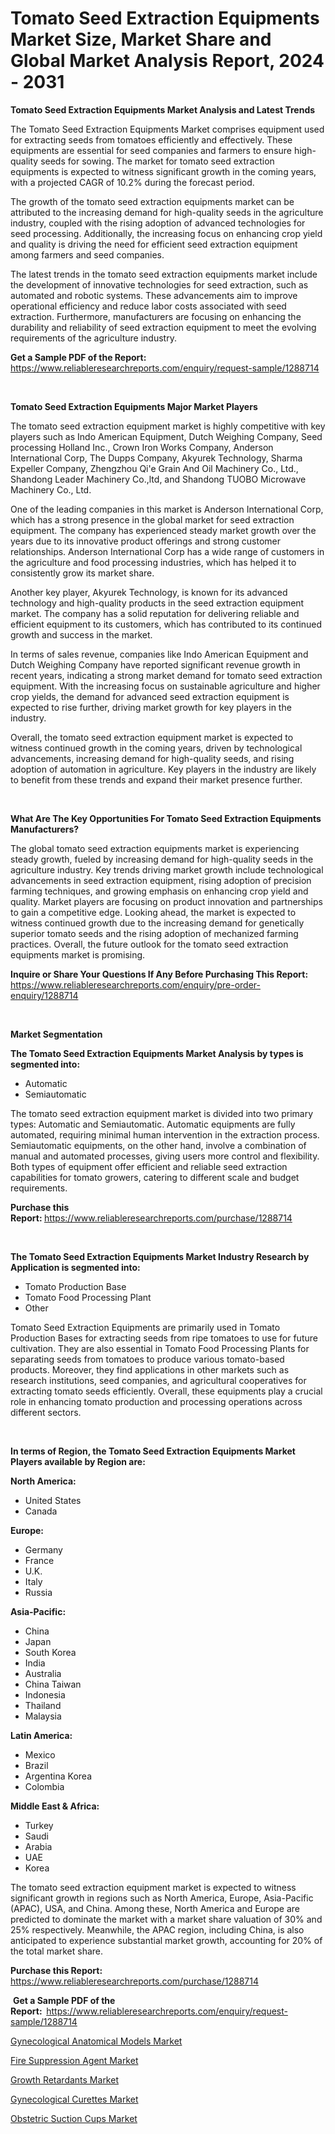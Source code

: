 <p><h1>Tomato Seed Extraction Equipments Market Size, Market Share and Global Market Analysis Report, 2024 - 2031</h1></p><p><strong>Tomato Seed Extraction Equipments Market Analysis and Latest Trends</strong></p>
<p><p>The Tomato Seed Extraction Equipments Market comprises equipment used for extracting seeds from tomatoes efficiently and effectively. These equipments are essential for seed companies and farmers to ensure high-quality seeds for sowing. The market for tomato seed extraction equipments is expected to witness significant growth in the coming years, with a projected CAGR of 10.2% during the forecast period.</p><p>The growth of the tomato seed extraction equipments market can be attributed to the increasing demand for high-quality seeds in the agriculture industry, coupled with the rising adoption of advanced technologies for seed processing. Additionally, the increasing focus on enhancing crop yield and quality is driving the need for efficient seed extraction equipment among farmers and seed companies.</p><p>The latest trends in the tomato seed extraction equipments market include the development of innovative technologies for seed extraction, such as automated and robotic systems. These advancements aim to improve operational efficiency and reduce labor costs associated with seed extraction. Furthermore, manufacturers are focusing on enhancing the durability and reliability of seed extraction equipment to meet the evolving requirements of the agriculture industry.</p></p>
<p><strong>Get a Sample PDF of the Report:&nbsp;</strong> <a href="https://www.reliableresearchreports.com/enquiry/request-sample/1288714">https://www.reliableresearchreports.com/enquiry/request-sample/1288714</a></p>
<p>&nbsp;</p>
<p><strong>Tomato Seed Extraction Equipments Major Market Players</strong></p>
<p><p>The tomato seed extraction equipment market is highly competitive with key players such as Indo American Equipment, Dutch Weighing Company, Seed processing Holland Inc., Crown Iron Works Company, Anderson International Corp, The Dupps Company, Akyurek Technology, Sharma Expeller Company, Zhengzhou Qi'e Grain And Oil Machinery Co., Ltd., Shandong Leader Machinery Co.,ltd, and Shandong TUOBO Microwave Machinery Co., Ltd. </p><p>One of the leading companies in this market is Anderson International Corp, which has a strong presence in the global market for seed extraction equipment. The company has experienced steady market growth over the years due to its innovative product offerings and strong customer relationships. Anderson International Corp has a wide range of customers in the agriculture and food processing industries, which has helped it to consistently grow its market share.</p><p>Another key player, Akyurek Technology, is known for its advanced technology and high-quality products in the seed extraction equipment market. The company has a solid reputation for delivering reliable and efficient equipment to its customers, which has contributed to its continued growth and success in the market.</p><p>In terms of sales revenue, companies like Indo American Equipment and Dutch Weighing Company have reported significant revenue growth in recent years, indicating a strong market demand for tomato seed extraction equipment. With the increasing focus on sustainable agriculture and higher crop yields, the demand for advanced seed extraction equipment is expected to rise further, driving market growth for key players in the industry.</p><p>Overall, the tomato seed extraction equipment market is expected to witness continued growth in the coming years, driven by technological advancements, increasing demand for high-quality seeds, and rising adoption of automation in agriculture. Key players in the industry are likely to benefit from these trends and expand their market presence further.</p></p>
<p>&nbsp;</p>
<p><strong>What Are The Key Opportunities For Tomato Seed Extraction Equipments Manufacturers?</strong></p>
<p><p>The global tomato seed extraction equipments market is experiencing steady growth, fueled by increasing demand for high-quality seeds in the agriculture industry. Key trends driving market growth include technological advancements in seed extraction equipment, rising adoption of precision farming techniques, and growing emphasis on enhancing crop yield and quality. Market players are focusing on product innovation and partnerships to gain a competitive edge. Looking ahead, the market is expected to witness continued growth due to the increasing demand for genetically superior tomato seeds and the rising adoption of mechanized farming practices. Overall, the future outlook for the tomato seed extraction equipments market is promising.</p></p>
<p><strong>Inquire or Share Your Questions If Any Before Purchasing This Report:</strong> <a href="https://www.reliableresearchreports.com/enquiry/pre-order-enquiry/1288714">https://www.reliableresearchreports.com/enquiry/pre-order-enquiry/1288714</a></p>
<p>&nbsp;</p>
<p><strong>Market Segmentation</strong></p>
<p><strong>The Tomato Seed Extraction Equipments Market Analysis by types is segmented into:</strong></p>
<p><ul><li>Automatic</li><li>Semiautomatic</li></ul></p>
<p><p>The tomato seed extraction equipment market is divided into two primary types: Automatic and Semiautomatic. Automatic equipments are fully automated, requiring minimal human intervention in the extraction process. Semiautomatic equipments, on the other hand, involve a combination of manual and automated processes, giving users more control and flexibility. Both types of equipment offer efficient and reliable seed extraction capabilities for tomato growers, catering to different scale and budget requirements.</p></p>
<p><strong>Purchase this Report:&nbsp;</strong><a href="https://www.reliableresearchreports.com/purchase/1288714">https://www.reliableresearchreports.com/purchase/1288714</a></p>
<p>&nbsp;</p>
<p><strong>The Tomato Seed Extraction Equipments Market Industry Research by Application is segmented into:</strong></p>
<p><ul><li>Tomato Production Base</li><li>Tomato Food Processing Plant</li><li>Other</li></ul></p>
<p><p>Tomato Seed Extraction Equipments are primarily used in Tomato Production Bases for extracting seeds from ripe tomatoes to use for future cultivation. They are also essential in Tomato Food Processing Plants for separating seeds from tomatoes to produce various tomato-based products. Moreover, they find applications in other markets such as research institutions, seed companies, and agricultural cooperatives for extracting tomato seeds efficiently. Overall, these equipments play a crucial role in enhancing tomato production and processing operations across different sectors.</p></p>
<p>&nbsp;</p>
<p><strong>In terms of Region, the Tomato Seed Extraction Equipments Market Players available by Region are:</strong></p>
<p>
    <p> <strong> North America: </strong>
        <ul>
            <li>United States</li>
            <li>Canada</li>
        </ul>
        </p> 
    <p> <strong> Europe: </strong>
        <ul>
            <li>Germany</li>
            <li>France</li>
            <li>U.K.</li>
            <li>Italy</li>
            <li>Russia</li>
        </ul>
        </p> 
    <p> <strong> Asia-Pacific: </strong>
        <ul>
            <li>China</li>
            <li>Japan</li>
            <li>South Korea</li>
            <li>India</li>
            <li>Australia</li>
            <li>China Taiwan</li>
            <li>Indonesia</li>
            <li>Thailand</li>
            <li>Malaysia</li>
        </ul>
        </p> 
    <p> <strong> Latin America: </strong>
        <ul>
            <li>Mexico</li>
            <li>Brazil</li>
            <li>Argentina Korea</li>
            <li>Colombia</li>
        </ul>
        </p> 
    <p> <strong> Middle East & Africa: </strong>
        <ul>
            <li>Turkey</li>
            <li>Saudi</li>
            <li>Arabia</li>
            <li>UAE</li>
            <li>Korea</li>
        </ul>
    </p>
    </p>
<p><p>The tomato seed extraction equipment market is expected to witness significant growth in regions such as North America, Europe, Asia-Pacific (APAC), USA, and China. Among these, North America and Europe are predicted to dominate the market with a market share valuation of 30% and 25% respectively. Meanwhile, the APAC region, including China, is also anticipated to experience substantial market growth, accounting for 20% of the total market share.</p></p>
<p><strong>Purchase this Report: </strong><a href="https://www.reliableresearchreports.com/purchase/1288714">https://www.reliableresearchreports.com/purchase/1288714</a></p>
<p>&nbsp;<strong>Get a Sample PDF of the Report:&nbsp;&nbsp;</strong><a href="https://www.reliableresearchreports.com/enquiry/request-sample/1288714">https://www.reliableresearchreports.com/enquiry/request-sample/1288714</a></p>
<p><strong></strong></p>
<p><p><a href="https://noble-drawer-34c.notion.site/Insights-into-Gynecological-Anatomical-Models-Market-Size-Analysing-Market-Share-Trends-and-Growt-05cdf7d6fdc34828a1955454fae7bd83">Gynecological Anatomical Models Market</a></p><p><a href="https://view.publitas.com/reportprime-1/decoding-the-fire-suppression-agent-market-a-deep-dive-into-the-latest-market-trends-market-segmentation-and-competitive-analysis/">Fire Suppression Agent Market</a></p><p><a href="https://view.publitas.com/reportprime-1/growth-retardants-market-size-and-examines-its-market-scope-with-a-primary-focus-on-growth-opportunities-and-forecasted-trends-spanning-from-2024-to-2031/">Growth Retardants Market</a></p><p><a href="https://three-jumbo-f6d.notion.site/Gynecological-Curettes-Market-Challenges-Opportunities-and-Growth-Drivers-and-Major-Market-Player-4ddfc52c42184a37ad8fc232d0df112e">Gynecological Curettes Market</a></p><p><a href="https://iodized-pantydraco-05c.notion.site/Obstetric-Suction-Cups-Market-Size-Share-Trends-Analysis-Report-By-Application-Regional-Outlook--f702a5d6677d4d8e892a72415210bbc5">Obstetric Suction Cups Market</a></p></p>